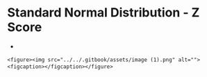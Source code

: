 # Standard Normal Distribution - Z Score

*

    <figure><img src="../../.gitbook/assets/image (1).png" alt=""><figcaption></figcaption></figure>
